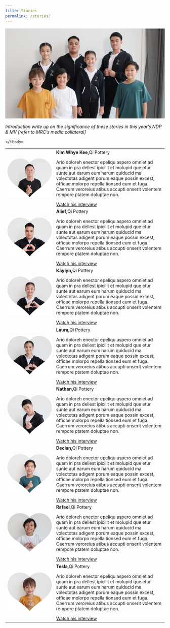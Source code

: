 ```yaml
---
title: Stories
permalink: /stories/
---
```

![Stories](/images/NDP22%20Website%2017May20227.jpg)

*Introduction write up on the significance of these stories in this year’s NDP & MV [refer to MRC’s
media collateral]*


<table>
    <tbody>
        <tr>
            <td><img src="/images/NDP22 Website 17May20228.jpg" alt="image"></td>
            <td>
                <b>Kim Whye Kee,</b>Qi Pottery
                <p>Ario doloreh enector epeliqu aspero omniet ad quam in pra
                    dellest ipicilit et molupid que etur sunte aut earum eum harum
                    quiducid ma volectotas adigent porum eaque possin excest,
                    officae molorpo repella tionsed eum et fuga. Caerrum veroreius
                    atibus accupti onserit volentem rempore ptatem doluptae non. </p>
                    <a href="">Watch his interview</a>
            </td>
        </tr>
        <tr>
            <td><img src="/images/NDP22 Website 17May20229.jpg" alt="image"></td>
            <td>
                <b>Alief,</b>Qi Pottery
                <p>Ario doloreh enector epeliqu aspero omniet ad quam in pra
                    dellest ipicilit et molupid que etur sunte aut earum eum harum
                    quiducid ma volectotas adigent porum eaque possin excest,
                    officae molorpo repella tionsed eum et fuga. Caerrum veroreius
                    atibus accupti onserit volentem rempore ptatem doluptae non. </p>
                    <a href="">Watch his interview</a>
            </td>
        </tr>
        <tr>
            <td><img src="/images/NDP22 Website 17May202211.jpg" alt="image"></td>
            <td>
                <b>Kaylyn,</b>Qi Pottery
                <p>Ario doloreh enector epeliqu aspero omniet ad quam in pra
                    dellest ipicilit et molupid que etur sunte aut earum eum harum
                    quiducid ma volectotas adigent porum eaque possin excest,
                    officae molorpo repella tionsed eum et fuga. Caerrum veroreius
                    atibus accupti onserit volentem rempore ptatem doluptae non. </p>
                    <a href="">Watch his interview</a>
            </td>
        </tr>
        <tr>
            <td><img src="/images/NDP22 Website 17May202212.jpg" alt="image"></td>
            <td>
                <b>Laura,</b>Qi Pottery
                <p>Ario doloreh enector epeliqu aspero omniet ad quam in pra
                    dellest ipicilit et molupid que etur sunte aut earum eum harum
                    quiducid ma volectotas adigent porum eaque possin excest,
                    officae molorpo repella tionsed eum et fuga. Caerrum veroreius
                    atibus accupti onserit volentem rempore ptatem doluptae non. </p>
                    <a href="">Watch his interview</a>
            </td>
        </tr>
        <tr>
            <td><img src="/images/NDP22 Website 17May202213.jpg" alt="image"></td>
            <td>
                <b>Nathan,</b>Qi Pottery
                <p>Ario doloreh enector epeliqu aspero omniet ad quam in pra
                    dellest ipicilit et molupid que etur sunte aut earum eum harum
                    quiducid ma volectotas adigent porum eaque possin excest,
                    officae molorpo repella tionsed eum et fuga. Caerrum veroreius
                    atibus accupti onserit volentem rempore ptatem doluptae non. </p>
                    <a href="">Watch his interview</a>
            </td>
        </tr>
        <tr>
            <td><img src="/images/NDP22 Website 17May202210.jpg" alt="image"></td>
            <td>
                <b>Declan,</b>Qi Pottery
                <p>Ario doloreh enector epeliqu aspero omniet ad quam in pra
                    dellest ipicilit et molupid que etur sunte aut earum eum harum
                    quiducid ma volectotas adigent porum eaque possin excest,
                    officae molorpo repella tionsed eum et fuga. Caerrum veroreius
                    atibus accupti onserit volentem rempore ptatem doluptae non. </p>
                    <a href="">Watch his interview</a>
            </td>
        </tr>
        <tr>
            <td><img src="/images/NDP22 Website 17May202214.jpg" alt="image"></td>
            <td>
                <b>Rafael,</b>Qi Pottery
                <p>Ario doloreh enector epeliqu aspero omniet ad quam in pra
                    dellest ipicilit et molupid que etur sunte aut earum eum harum
                    quiducid ma volectotas adigent porum eaque possin excest,
                    officae molorpo repella tionsed eum et fuga. Caerrum veroreius
                    atibus accupti onserit volentem rempore ptatem doluptae non. </p>
                    <a href="">Watch his interview</a>
            </td>
        </tr>
        <tr>
            <td><img src="/images/NDP22 Website 17May202215.jpg" alt="image"></td>
            <td>
                <b>Tesla,</b>Qi Pottery
                <p>Ario doloreh enector epeliqu aspero omniet ad quam in pra
                    dellest ipicilit et molupid que etur sunte aut earum eum harum
                    quiducid ma volectotas adigent porum eaque possin excest,
                    officae molorpo repella tionsed eum et fuga. Caerrum veroreius
                    atibus accupti onserit volentem rempore ptatem doluptae non. </p>
                    <a href="">Watch his interview</a>
            </td>
        </tr>
        
    </tbody>
</table>
